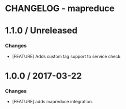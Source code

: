 # CHANGELOG - mapreduce

1.1.0 / Unreleased
==================

### Changes

* [FEATURE] Adds custom tag support to service check.

1.0.0 / 2017-03-22
==================

### Changes

* [FEATURE] adds mapreduce integration.

